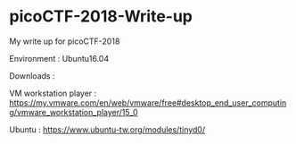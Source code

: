 # picoCTF-2018-Write-up
My write up for picoCTF-2018

Environment : Ubuntu16.04

Downloads : 

VM workstation player : https://my.vmware.com/en/web/vmware/free#desktop_end_user_computing/vmware_workstation_player/15_0

Ubuntu : https://www.ubuntu-tw.org/modules/tinyd0/
